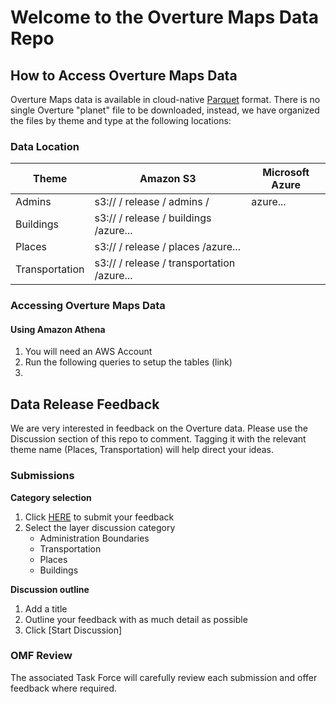 # Welcome to the Overture Maps Data Repo

## How to Access Overture Maps Data

Overture Maps data is available in cloud-native [Parquet](https://parquet.apache.org/docs/) format. There is no single Overture "planet" file to be downloaded, instead, we have organized the files by theme and type at the following locations:

### Data Location
|Theme| Amazon S3 | Microsoft Azure | 
|-----|--------|----|
|Admins| s3://<bucket> / release / admins /| azure... |
|Buildings| s3://<bucket> / release / buildings /azure... |
|Places| s3://<bucket> / release / places /azure... |
|Transportation| s3://<bucket> / release / transportation /azure... |

### Accessing Overture Maps Data
#### Using Amazon Athena
1. You will need an AWS Account
2. Run the following queries to setup the tables (link)
3. 


## Data Release Feedback
We are very interested in feedback on the Overture data. Please use the Discussion section of this repo to comment. Tagging it with the relevant theme name (Places, Transportation) will help direct your ideas. 

### Submissions

**Category selection**
1. Click [HERE](https://github.com/OvertureMaps/data/discussions/new/choose) to submit your feedback
2. Select the layer discussion category 
   - Administration Boundaries
   - Transportation
   - Places
   - Buildings
  
**Discussion outline** 
1. Add a title
2. Outline your feedback with as much detail as possible
3. Click [Start Discussion]

### OMF Review
The associated Task Force will carefully review each submission and offer feedback where required.
